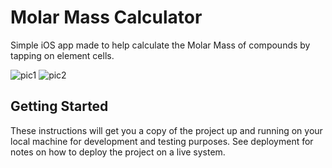 # Molar Mass Calculator

Simple iOS app made to help calculate the Molar Mass of compounds by tapping on element cells. 

![pic1](http://i.imgur.com/hN4kAx8.png)
![pic2](http://i.imgur.com/0vkb4f0.png)

## Getting Started

These instructions will get you a copy of the project up and running on your local machine for development and testing purposes. See deployment for notes on how to deploy the project on a live system.
